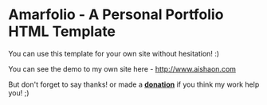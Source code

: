 # Amarfolio - A Personal Portfolio HTML Template

You can use this template for your own site without hesitation! :)

You can see the demo to my own site here - http://www.aishaon.com

But don't forget to say thanks! or made a [<strong>donation</strong>](paypal.me/aishaon) if you think my work help you! ;)





